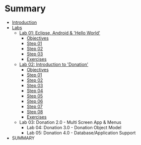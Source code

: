 # Summary

* [Introduction](README.md)
* [Labs](labs.md)
    * [Lab 01: Eclipse, Android & 'Hello World'](lab_01.md)
         * [Objectives](session1/lab/md/objectives.md)
         * [Step 01](session1/lab/md/step01.md)
         * [Step 02](session1/lab/md/step02.md)
         * [Step 03](session1/lab/md/step03.md)
         * [Exercises](session1/lab/md/exercises.md)
    * [Lab 02: Introduction to 'Donation'](lab_02.md)
         * [Objectives](session2/lab/md/objectives.md)
         * [Step 01](session2/lab/md/step01.md)
         * [Step 02](session2/lab/md/step02.md)
         * [Step 03](session2/lab/md/step03.md)
         * [Step 04](session2/lab/md/step04.md)
         * [Step 05](session2/lab/md/step05.md)
         * [Step 06](session2/lab/md/step06.md)
         * [Step 07](session2/lab/md/step07.md)
         * [Step 08](session2/lab/md/step08.md)
         * [Exercises](session2/lab/md/exercises.md)
    * Lab 03: Donation 2.0 - Multi Screen App & Menus
       * Lab 04: Donation 3.0 - Donation Object Model
       * Lab 05: Donation 4.0 - Database/Application Support
* SUMMARY

